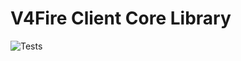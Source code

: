 V4Fire Client Core Library
==========================

![Tests](https://github.com/bonkalol/Client/workflows/Tests/badge.svg?branch=feat%2Fimprovements)